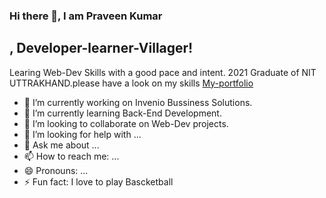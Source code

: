### Hi there 👋, I am Praveen Kumar

## , Developer-learner-Villager!
Learing Web-Dev Skills with a good pace and intent. 2021 Graduate of NIT UTTRAKHAND.please have a look on my skills [My-portfolio](https://kumar-praveen-k.github.io/)

- 🔭 I’m currently working on Invenio Bussiness Solutions.
- 🌱 I’m currently learning Back-End Development.
- 👯 I’m looking to collaborate on Web-Dev projects.
- 🤔 I’m looking for help with ...
- 💬 Ask me about ...
- 📫 How to reach me: ...
- 😄 Pronouns: ...
- ⚡ Fun fact: I love to play Bascketball

